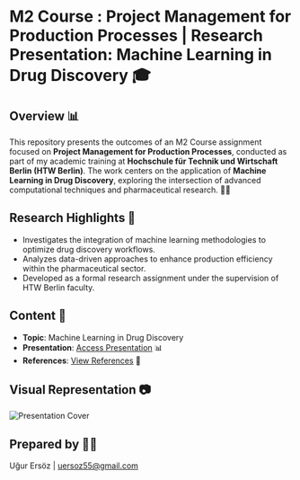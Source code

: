 # M2 Course : Project Management for Production Processes | Research Presentation: Machine Learning in Drug Discovery 🎓

## Overview 📊
This repository presents the outcomes of an M2 Course assignment focused on **Project Management for Production Processes**, conducted as part of my academic training at **Hochschule für Technik und Wirtschaft Berlin (HTW Berlin)**. The work centers on the application of **Machine Learning in Drug Discovery**, exploring the intersection of advanced computational techniques and pharmaceutical research. 🚀🔬

## Research Highlights 📝
- Investigates the integration of machine learning methodologies to optimize drug discovery workflows.
- Analyzes data-driven approaches to enhance production efficiency within the pharmaceutical sector.
- Developed as a formal research assignment under the supervision of HTW Berlin faculty.

## Content 📝
- **Topic**: Machine Learning in Drug Discovery  
- **Presentation**: [Access Presentation](https://www.canva.com/design/DA0C8c8mwt4) 📊
- **References**: [View References](https://ugrersoz.github.io/m2-presentation/) 🔗

## Visual Representation 📷
![Presentation Cover](https://github.com/ugrersoz/m2-presentation/blob/main/Ugur%20Ers%C3%B6z_Machine%20Learning%20in%20Drug%20Discovery.png)

## Prepared by 👨‍💻
Uğur Ersöz | [uersoz55@gmail.com](mailto:uersoz55@gmail.com)

